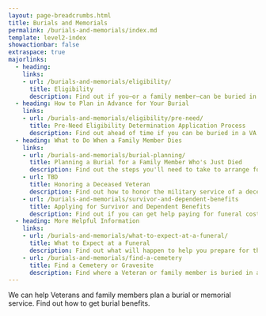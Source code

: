 ```yaml
---
layout: page-breadcrumbs.html
title: Burials and Memorials
permalink: /burials-and-memorials/index.md
template: level2-index
showactionbar: false
extraspace: true
majorlinks:
  - heading: 
    links:
    - url: /burials-and-memorials/eligibility/
      title: Eligibility
      description: Find out if you—or a family member—can be buried in a national VA cemetery or get other burial honors.
  - heading: How to Plan in Advance for Your Burial
    links:
    - url: /burials-and-memorials/eligibility/pre-need/
      title: Pre-Need Eligibility Determination Application Process
      description: Find out ahead of time if you can be buried in a VA national cemetery—and make the process of planning your burial easier for your family members when you die. 
  - heading: What to Do When a Family Member Dies
    links:
    - url: /burials-and-memorials/burial-planning/
      title: Planning a Burial for a Family Member Who's Just Died
      description: Find out the steps you'll need to take to arrange for a family member's burial.
    - url: TBD
      title: Honoring a Deceased Veteran
      description: Find out how to honor the military service of a deceased Veteran with memorial items such as a headstone, medallion, flag, or Presidential Memorial Certificate.
    - url: /burials-and-memorials/survivor-and-dependent-benefits
      title: Applying for Survivor and Dependent Benefits
      description: Find out if you can get help paying for funeral costs or other tax-free monetary benefits.
  - heading: More Helpful Information
    links:
    - url: /burials-and-memorials/what-to-expect-at-a-funeral/
      title: What to Expect at a Funeral
      description: Find out what will happen to help you prepare for this day.
    - url: /burials-and-memorials/find-a-cemetery
      title: Find a Cemetery or Gravesite 
      description: Find where a Veteran or family member is buried in a national, state, tribal, military, or Department of the Interior cemetery.
---
```


<div class="va-introtext">

We can help Veterans and family members plan a burial or memorial service. Find out how to get burial benefits. 

</div>
